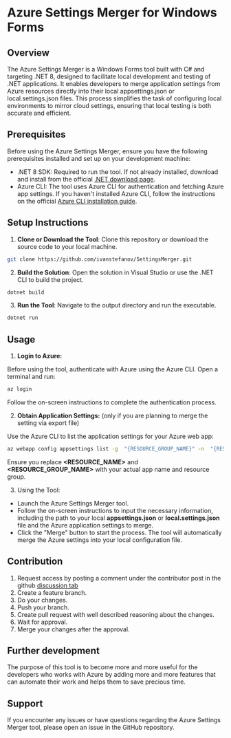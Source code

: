 # Azure Settings Merger for Windows Forms

## Overview
The Azure Settings Merger is a Windows Forms tool built with C# and targeting .NET 8, designed to facilitate local development and testing of .NET applications. It enables developers to merge application settings from Azure resources directly into their local appsettings.json or local.settings.json files. This process simplifies the task of configuring local environments to mirror cloud settings, ensuring that local testing is both accurate and efficient.

## Prerequisites
Before using the Azure Settings Merger, ensure you have the following prerequisites installed and set up on your development machine:

- .NET 8 SDK: Required to run the tool. If not already installed, download and install from the official [.NET download page](https://dotnet.microsoft.com/en-us/download/visual-studio-sdks).
- Azure CLI: The tool uses Azure CLI for authentication and fetching Azure app settings. If you haven't installed Azure CLI, follow the instructions on the official [Azure CLI installation guide](https://learn.microsoft.com/en-us/cli/azure/install-azure-cli).

## Setup Instructions
1. **Clone or Download the Tool**: Clone this repository or download the source code to your local machine.

```bash
git clone https://github.com/ivanstefanov/SettingsMerger.git
```
2. **Build the Solution**: Open the solution in Visual Studio or use the .NET CLI to build the project.

```bash
dotnet build
```

3. **Run the Tool**: Navigate to the output directory and run the executable.
```bash
dotnet run
```

## Usage
1. **Login to Azure:**

Before using the tool, authenticate with Azure using the Azure CLI. Open a terminal and run:

```bash
az login
```
Follow the on-screen instructions to complete the authentication process.

2. **Obtain Application Settings:** (only if you are planning to merge the setting via export file)

Use the Azure CLI to list the application settings for your Azure web app:
```bash
az webapp config appsettings list -g  "{RESOURCE_GROUP_NAME}" -n  "{RESOURCE_NAME}" -o json > {RESOURCE_NAME}.settings.json
```
Ensure you replace **<RESOURCE_NAME>** and **<RESOURCE_GROUP_NAME>** with your actual app name and resource group.

3. Using the Tool:

- Launch the Azure Settings Merger tool.
- Follow the on-screen instructions to input the necessary information, including the path to your local **appsettings.json** or **local.settings.json** file and the Azure application settings to merge.
- Click the "Merge" button to start the process. The tool will automatically merge the Azure settings into your local configuration file.

## Contribution
1. Request access by posting a comment under the contributor post in the github [discussion tab](https://github.com/ivanstefanov/SettingsMerger/discussions/3)
2. Create a feature branch.
3. Do your changes.
4. Push your branch.
5. Create pull request with well described reasoning about the changes.
6. Wait for approval.
7. Merge your changes after the approval.

## Further development
The purpose of this tool is to become more and more useful for the developers who works with Azure by adding more and more features that can automate their work and helps them to save precious time.


## Support
If you encounter any issues or have questions regarding the Azure Settings Merger tool, please open an issue in the GitHub repository.

